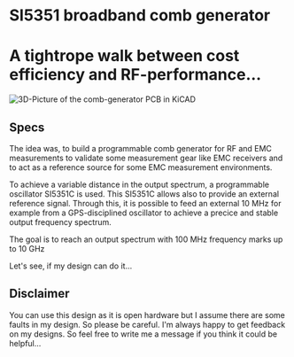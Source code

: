 # SI5351 broadband comb generator

# A tightrope walk between cost efficiency and RF-performance...


![3D-Picture of the comb-generator PCB in KiCAD](/assets/images/SI5351_broadband_comb_generatror.png)



## Specs

The idea was, to build a programmable comb generator for RF and EMC measurements to validate some measurement gear like EMC receivers and to act as a reference source for some EMC measurement environments. 

To achieve a variable distance in the output spectrum, a programmable oscillator SI5351C is used. This SI5351C allows also to provide an external reference signal. Through this, it is possible to feed an external 10 MHz for example from a GPS-disciplined oscillator to achieve a precice and stable output frequency spectrum.

The goal is to reach an output spectrum with 100 MHz frequency marks up to 10 GHz

Let's see, if my design can do it...

## Disclaimer

You can use this design as it is open hardware but I assume there are some faults in my design. So please be careful. I'm always happy to get feedback on my designs. So feel free to write me a message if you think it could be helpful...


